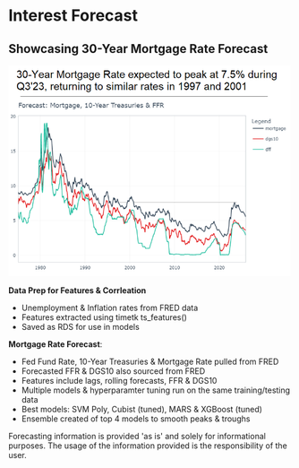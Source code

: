 # Interest Forecast
## Showcasing 30-Year Mortgage Rate Forecast

![alt text](https://github.com/dstephens179/interest-forecast/blob/main/mortgage_10-year-treasuries_ffr.png)


**Data Prep for Features & Corrleation**
- Unemployment & Inflation rates from FRED data
- Features extracted using timetk ts_features()
- Saved as RDS for use in models


**Mortgage Rate Forecast**:
- Fed Fund Rate, 10-Year Treasuries & Mortgage Rate pulled from FRED
- Forecasted FFR & DGS10 also sourced from FRED
- Features include lags, rolling forecasts, FFR & DGS10
- Multiple models & hyperparamter tuning run on the same training/testing data
- Best models: SVM Poly, Cubist (tuned), MARS & XGBoost (tuned)
- Ensemble created of top 4 models to smooth peaks & troughs


Forecasting information is provided 'as is' and solely for informational purposes. The usage of the information provided is the responsibility of the user.
